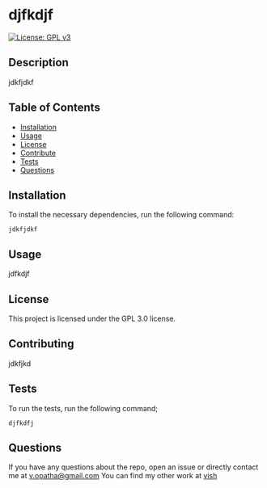 # djfkdjf

  [![License: GPL v3](https://img.shields.io/badge/License-GPLv3-blue.svg)](https://www.gnu.org/licenses/gpl-3.0)
     
  ## Description
  jdkfjdkf
  
  ## Table of Contents
  * [Installation](#Installation)
  * [Usage](#Usage)
  * [License](#License)
  * [Contribute](#Contributing)
  * [Tests](#Tests)
  * [Questions](#Questions)
  
  ## Installation
  To install the necessary dependencies, run the following command:

  ```
  jdkfjdkf 
  ```
  
  ## Usage
  jdfkdjf

  ## License
  This project is licensed under the GPL 3.0 license.

  ## Contributing
  jdkfjkd

  ## Tests
  To run the tests, run the following command;

  ```
  djfkdfj
  ```

  ## Questions
  If you have any questions about the repo, open an issue or directly contact me at <v.opatha@gmail.com> You can find my other work at [vish](https://github.com/vish)
